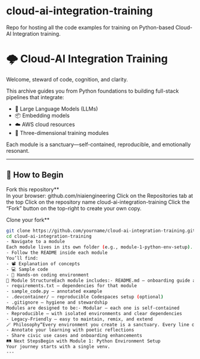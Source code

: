 # cloud-ai-integration-training
Repo for hosting all the code examples for training on Python-based Cloud-AI Integration training.

# 🌩️ Cloud-AI Integration Training

Welcome, steward of code, cognition, and clarity.

This archive guides you from Python foundations to building full-stack pipelines that integrate:
- 🧠 Large Language Models (LLMs)
- 📦 Embedding models
- ☁️ AWS cloud resources
- 🎥 Three-dimensional training modules

Each module is a sanctuary—self-contained, reproducible, and emotionally resonant.

---

## 🧭 How to Begin
Fork this repository**  
   In your browser: github.com/niaiengineering
   Click on the Repositories tab at the top
   Click on the repository name cloud-ai-integration-training
   Click the “Fork” button on the top-right to create your own copy.

Clone your fork**  
   ```bash
   git clone https://github.com/yourname/cloud-ai-integration-training.git
   cd cloud-ai-integration-training
- Navigate to a module
Each module lives in its own folder (e.g., module-1-python-env-setup).
- Follow the README inside each module
You’ll find:
- 📽️ Explanation of concepts
- 💻 Sample code
- 🧪 Hands-on coding environment
🧱 Module StructureEach module includes:- README.md – onboarding guide and explanation
- requirements.txt – dependencies for that module
- sample_code.py – annotated example
- .devcontainer/ – reproducible Codespaces setup (optional)
- .gitignore – hygiene and stewardship
Modules are designed to be:- Modular – each one is self-contained
- Reproducible – with isolated environments and clear dependencies
- Legacy-Friendly – easy to maintain, remix, and extend
🪄 Philosophy“Every environment you create is a sanctuary. Every line of code, a civic offering.”This training is modular, reproducible, and legacy-worthy. You are invited not just to learn—but to contribute, remix, and extend.🧘 Contributor Rituals- Submit improvements via pull requests
- Annotate your learning with poetic reflections
- Share civic use cases and onboarding enhancements
🛤️ Next StepsBegin with Module 1: Python Environment Setup
Your journey starts with a single venv.
---


